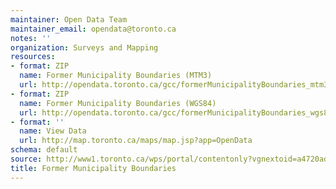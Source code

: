 ```yaml
---
maintainer: Open Data Team
maintainer_email: opendata@toronto.ca
notes: ''
organization: Surveys and Mapping
resources:
- format: ZIP
  name: Former Municipality Boundaries (MTM3)
  url: http://opendata.toronto.ca/gcc/formerMunicipalityBoundaries_mtm3.zip
- format: ZIP
  name: Former Municipality Boundaries (WGS84)
  url: http://opendata.toronto.ca/gcc/formerMunicipalityBoundaries_wgs84.zip
- format: ''
  name: View Data
  url: http://map.toronto.ca/maps/map.jsp?app=OpenData
schema: default
source: http://www1.toronto.ca/wps/portal/contentonly?vgnextoid=a4720ad4e4030410VgnVCM10000071d60f89RCRD&vgnextchannel=1a66e03bb8d1e310VgnVCM10000071d60f89RCRD
title: Former Municipality Boundaries
---
```

